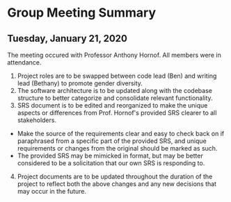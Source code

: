 # Group Meeting Summary
## Tuesday, January 21, 2020

The meeting occured with Professor Anthony Hornof. All members were in attendance.

1. Project roles are to be swapped between code lead (Ben) and writing lead (Bethany) to promote gender diversity.
2. The software architecture is to be updated along with the codebase structure to better categorize and consolidate relevant functionality.
3. SRS document is to be edited and reorganized to make the unique aspects or differences from Prof. Hornof's provided SRS clearer to all stakeholders.
  * Make the source of the requirements clear and easy to check back on if paraphrased from a specific part of the provided SRS, and unique requirements or changes from the original should be marked as such.
  * The provided SRS may be mimicked in format, but may be better considered to be a solicitation that our own SRS is responding to.
4. Project documents are to be updated throughout the duration of the project to reflect both the above changes and any new decisions that may occur in the future.